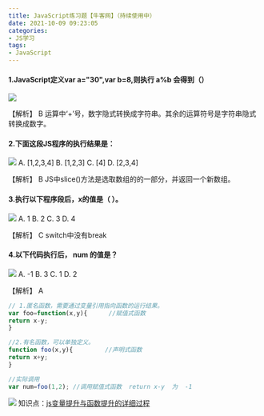 ```yaml
---
title: JavaScript练习题【牛客网】（持续使用中）
date: 2021-10-09 09:23:05
categories:
- JS学习
tags:
- JavaScript
---
```


#### 1.JavaScript定义var a="30",var b=8,则执行 a%b 会得到（）
![](https://cdn.jsdelivr.net/gh/qw-null/BlogImages/20211009092934.png)

【解析】
B
运算中‘+’号，数字隐式转换成字符串。其余的运算符号是字符串隐式转换成数字。

#### 2.下面这段JS程序的执行结果是：
![](https://cdn.jsdelivr.net/gh/qw-null/BlogImages/20211009093457.png)
A. [1,2,3,4]
B. [1,2,3]
C. [4]
D. [2,3,4]

【解析】
B
JS中slice()方法是选取数组的的一部分，并返回一个新数组。

#### 3.执行以下程序段后，x的值是（ ）。
![](https://cdn.jsdelivr.net/gh/qw-null/BlogImages/20211009093823.png)
A. 1
B. 2 
C. 3
D. 4

【解析】
C
switch中没有break

#### 4.以下代码执行后， num 的值是？
![](https://cdn.jsdelivr.net/gh/qw-null/BlogImages/20211009094034.png)
A. -1
B. 3 
C. 1
D. 2

【解析】
A
```javascript
// 1.匿名函数，需要通过变量引用指向函数的运行结果。
var foo=function(x,y){      //赋值式函数
return x-y;
} 

//2.有名函数，可以单独定义。
function foo(x,y){         //声明式函数
return x+y;
}

//实际调用
var num=foo(1,2); //调用赋值式函数  return x-y  为  -1
```
![](https://cdn.jsdelivr.net/gh/qw-null/BlogImages/20211009094556.png)
知识点：[js变量提升与函数提升的详细过程](https://www.cnblogs.com/lvonve/p/9871226.html)



